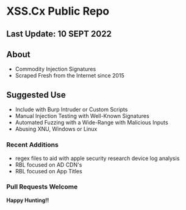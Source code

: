 # XSS.Cx Public Repo

## Last Update: 10 SEPT 2022

## About
- Commodity Injection Signatures
- Scraped Fresh from the Internet since 2015 

## Suggested Use 
- Include with Burp Intruder or Custom Scripts
- Manual Injection Testing with Well-Known Signatures
- Automated Fuzzing with a Wide-Range with Malicious Inputs
- Abusing XNU, Windows or Linux  

### Recent Additions
- regex files to aid with apple security research device log analysis
- RBL focused on AD CDN's
- RBL focused on App Titles 

### Pull Requests Welcome

__Happy Hunting!!__
